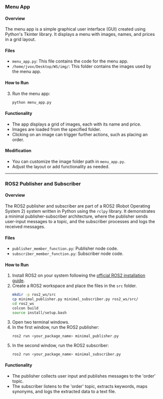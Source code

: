 ### Menu App

#### Overview
The menu app is a simple graphical user interface (GUI) created using Python's Tkinter library. It displays a menu with images, names, and prices in a grid layout.

#### Files
- `menu_app.py`: This file contains the code for the menu app.
- `/home/jvox/Desktop/WS/img/`: This folder contains the images used by the menu app.

#### How to Run
3. Run the menu app:
    ```bash
    python menu_app.py
    ```

#### Functionality
- The app displays a grid of images, each with its name and price.
- Images are loaded from the specified folder.
- Clicking on an image can trigger further actions, such as placing an order.

#### Modification
- You can customize the image folder path in `menu_app.py`.
- Adjust the layout or add functionality as needed.

---

### ROS2 Publisher and Subscriber

#### Overview
The ROS2 publisher and subscriber are part of a ROS2 (Robot Operating System 2) system written in Python using the `rclpy` library. It demonstrates a minimal publisher-subscriber architecture, where the publisher sends user-input messages to a topic, and the subscriber processes and logs the received messages.

#### Files
- `publisher_member_function.py`: Publisher node code.
- `subscriber_member_function.py`: Subscriber node code.

#### How to Run
1. Install ROS2 on your system following the [official ROS2 installation guide](https://docs.ros.org/en/foxy/Installation.html).
2. Create a ROS2 workspace and place the files in the `src` folder.
    ```bash
    mkdir -p ros2_ws/src
    cp minimal_publisher.py minimal_subscriber.py ros2_ws/src/
    cd ros2_ws
    colcon build
    source install/setup.bash
    ```
3. Open two terminal windows.
4. In the first window, run the ROS2 publisher:
    ```bash
    ros2 run <your_package_name> minimal_publisher.py
    ```
5. In the second window, run the ROS2 subscriber:
    ```bash
    ros2 run <your_package_name> minimal_subscriber.py
    ```

#### Functionality
- The publisher collects user input and publishes messages to the 'order' topic.
- The subscriber listens to the 'order' topic, extracts keywords, maps synonyms, and logs the extracted data to a text file.
